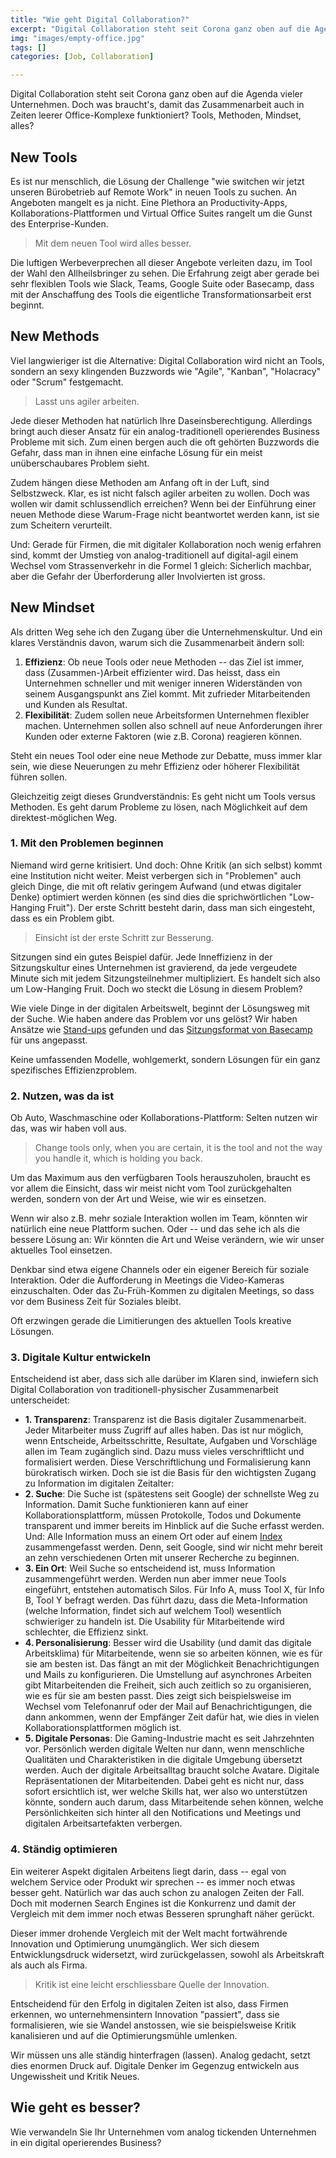 ```yaml
---
title: "Wie geht Digital Collaboration?"
excerpt: "Digital Collaboration steht seit Corona ganz oben auf die Agenda vieler Unternehmen. Doch was braucht's, damit das digitale Zusammenarbeiten funktioniert? Tools, Methoden, Mindset, alles?"
img: "images/empty-office.jpg"
tags: []
categories: [Job, Collaboration]

---
```


Digital Collaboration steht seit Corona ganz oben auf die Agenda vieler Unternehmen. Doch was braucht's, damit das Zusammenarbeit auch in Zeiten leerer Office-Komplexe funktioniert? Tools, Methoden, Mindset, alles?

## New Tools

Es ist nur menschlich, die Lösung der Challenge "wie switchen wir jetzt unseren Bürobetrieb auf Remote Work" in neuen Tools zu suchen. An Angeboten mangelt es ja nicht. Eine Plethora an Productivity-Apps, Kollaborations-Plattformen und Virtual Office Suites rangelt um die Gunst des Enterprise-Kunden.

> Mit dem neuen Tool wird alles besser.

Die luftigen Werbeverprechen all dieser Angebote verleiten dazu, im Tool der Wahl den Allheilsbringer zu sehen. Die Erfahrung zeigt aber gerade bei sehr flexiblen Tools wie Slack, Teams, Google Suite oder Basecamp, dass mit der Anschaffung des Tools die eigentliche Transformationsarbeit erst beginnt.

## New Methods

Viel langwieriger ist die Alternative: Digital Collaboration wird nicht an Tools, sondern an sexy klingenden Buzzwords wie "Agile", "Kanban", "Holacracy" oder "Scrum" festgemacht.

> Lasst uns agiler arbeiten.

Jede dieser Methoden hat natürlich Ihre Daseinsberechtigung. Allerdings bringt auch dieser Ansatz für ein analog-traditionell operierendes Business Probleme mit sich. Zum einen bergen auch die oft gehörten Buzzwords die Gefahr, dass man in ihnen eine einfache Lösung für ein meist unüberschaubares Problem sieht.

Zudem hängen diese Methoden am Anfang oft in der Luft, sind Selbstzweck. Klar, es ist nicht falsch agiler arbeiten zu wollen. Doch was wollen wir damit schlussendlich erreichen? Wenn bei der Einführung einer neuen Methode diese Warum-Frage nicht beantwortet werden kann, ist sie zum Scheitern verurteilt.

Und: Gerade für Firmen, die mit digitaler Kollaboration noch wenig erfahren sind, kommt der Umstieg von analog-traditionell auf digital-agil einem Wechsel vom Strassenverkehr in die Formel 1 gleich: Sicherlich machbar, aber die Gefahr der Überforderung aller Involvierten ist gross.


## New Mindset

Als dritten Weg sehe ich den Zugang über die Unternehmenskultur. Und ein klares Verständnis davon, warum sich die Zusammenarbeit ändern soll:

1. **Effizienz**: Ob neue Tools oder neue Methoden -- das Ziel ist immer, dass (Zusammen-)Arbeit effizienter wird. Das heisst, dass ein Unternehmen schneller und mit weniger inneren Widerständen von seinem Ausgangspunkt ans Ziel kommt. Mit zufrieder Mitarbeitenden und Kunden als Resultat.
2. **Flexibilität**: Zudem sollen neue Arbeitsformen Unternehmen flexibler machen. Unternehmen sollen also schnell auf neue Anforderungen ihrer Kunden oder externe Faktoren (wie z.B. Corona) reagieren können.

Steht ein neues Tool oder eine neue Methode zur Debatte, muss immer klar sein, wie diese Neuerungen zu mehr Effizienz oder höherer Flexibilität führen sollen.

Gleichzeitig zeigt dieses Grundverständnis: Es geht nicht um Tools versus Methoden. Es geht darum Probleme zu lösen, nach Möglichkeit auf dem direktest-möglichen Weg.

### 1. Mit den Problemen beginnen

Niemand wird gerne kritisiert. Und doch: Ohne Kritik (an sich selbst) kommt eine Institution nicht weiter. Meist verbergen sich in "Problemen" auch gleich Dinge, die mit oft relativ geringem Aufwand (und etwas digitaler Denke) optimiert werden können (es sind dies die sprichwörtlichen "Low-Hanging Fruit"). Der erste Schritt besteht darin, dass man sich eingesteht, dass es ein Problem gibt.

> Einsicht ist der erste Schritt zur Besserung.

Sitzungen sind ein gutes Beispiel dafür. Jede Inneffizienz in der Sitzungskultur eines Unternehmen ist gravierend, da jede vergeudete Minute sich mit jedem Sitzungsteilnehmer multipliziert. Es handelt sich also um Low-Hanging Fruit. Doch wo steckt die Lösung in diesem Problem?

Wie viele Dinge in der digitalen Arbeitswelt, beginnt der Lösungsweg mit der Suche. Wie haben andere das Problem vor uns gelöst? Wir haben Ansätze wie [Stand-ups](https://www.wikiwand.com/en/Stand-up_meeting) gefunden und das [Sitzungsformat von Basecamp](https://3.basecamp-help.com/article/41-skip-the-status-meeting) für uns angepasst. 

Keine umfassenden Modelle, wohlgemerkt, sondern Lösungen für ein ganz spezifisches Effizienzproblem.


### 2. Nutzen, was da ist

Ob Auto, Waschmaschine oder Kollaborations-Plattform: Selten nutzen wir das, was wir haben voll aus. 

> Change tools only, when you are certain, it is the tool and not the way you handle it, which is holding you back.

Um das Maximum aus den verfügbaren Tools herauszuholen, braucht es vor allem die Einsicht, dass wir meist nicht vom Tool zurückgehalten werden, sondern von der Art und Weise, wie wir es einsetzen.

Wenn wir also z.B. mehr soziale Interaktion wollen im Team, könnten wir natürlich eine neue Plattform suchen. Oder -- und das sehe ich als die bessere Lösung an: Wir könnten die Art und Weise verändern, wie wir unser aktuelles Tool einsetzen. 

Denkbar sind etwa eigene Channels oder ein eigener Bereich für soziale Interaktion. Oder die Aufforderung in Meetings die Video-Kameras einzuschalten. Oder das Zu-Früh-Kommen zu digitalen Meetings, so dass vor dem Business Zeit für Soziales bleibt. 

Oft erzwingen gerade die Limitierungen des aktuellen Tools kreative Lösungen.


### 3. Digitale Kultur entwickeln

Entscheidend ist aber, dass sich alle darüber im Klaren sind, inwiefern sich Digital Collaboration von traditionell-physischer Zusammenarbeit unterscheidet:

- **1. Transparenz**: Transparenz ist die Basis digitaler Zusammenarbeit. Jeder Mitarbeiter muss Zugriff auf alles haben. Das ist nur möglich, wenn Entscheide, Arbeitsschritte, Resultate, Aufgaben und Vorschläge allen im Team zugänglich sind. Dazu muss vieles verschriftlicht und formalisiert werden. Diese Verschriftlichung und Formalisierung kann bürokratisch wirken. Doch sie ist die Basis für den wichtigsten Zugang zu Information im digitalen Zeitalter:
- **2. Suche**: Die Suche ist (spätestens seit Google) der schnellste Weg zu Information. Damit Suche funktionieren kann auf einer Kollaborationsplattform, müssen Protokolle, Todos und Dokumente transparent und immer bereits im Hinblick auf die Suche erfasst werden. Und: Alle Information muss an einem Ort oder auf einem [Index](https://www.quora.com/What-is-Google-Index?share=1) zusammengefasst werden. Denn, seit Google, sind wir nicht mehr bereit an zehn verschiedenen Orten mit unserer Recherche zu beginnen.
- **3. Ein Ort**: Weil Suche so entscheidend ist, muss Information zusammengeführt werden. Werden nun aber immer neue Tools eingeführt, entstehen automatisch Silos. Für Info A, muss Tool X, für Info B, Tool Y befragt werden. Das führt dazu, dass die Meta-Information (welche Information, findet sich auf welchem Tool) wesentlich schwieriger zu handeln ist. Die Usability für Mitarbeitende wird schlechter, die Effizienz sinkt.
- **4. Personalisierung**: Besser wird die Usability (und damit das digitale Arbeitsklima) für Mitarbeitende, wenn sie so arbeiten können, wie es für sie am besten ist. Das fängt an mit der Möglichkeit Benachrichtigungen und Mails zu konfigurieren. Die Umstellung auf asynchrones Arbeiten gibt Mitarbeitenden die Freiheit, sich auch zeitlich so zu organisieren, wie es für sie am besten passt. Dies zeigt sich beispielsweise im Wechsel vom Telefonanruf oder der Mail auf Benachrichtigungen, die dann ankommen, wenn der Empfänger Zeit dafür hat, wie dies in vielen Kollaborationsplattformen möglich ist. 
- **5. Digitale Personas**: Die Gaming-Industrie macht es seit Jahrzehnten vor. Persönlich werden digitale Welten nur dann, wenn menschliche Qualitäten und Charakteristiken in die digitale Umgebung übersetzt werden. Auch der digitale Arbeitsalltag braucht solche Avatare. Digitale Repräsentationen der Mitarbeitenden. Dabei geht es nicht nur, dass sofort ersichtlich ist, wer welche Skills hat, wer also wo unterstützen könnte, sondern auch darum, dass Mitarbeitende sehen können, welche Persönlichkeiten sich hinter all den Notifications und Meetings und digitalen Arbeitsartefakten verbergen.

### 4. Ständig optimieren

Ein weiterer Aspekt digitalen Arbeitens liegt darin, dass -- egal von welchem Service oder Produkt wir sprechen -- es immer noch etwas besser geht. Natürlich war das auch schon zu analogen Zeiten der Fall. Doch mit modernen Search Engines ist die Konkurrenz und damit der Vergleich mit dem immer noch etwas Besseren sprunghaft näher gerückt. 

Dieser immer drohende Vergleich mit der Welt macht fortwährende Innovation und Optimierung unumgänglich. Wer sich diesem Entwicklungsdruck widersetzt, wird zurückgelassen, sowohl als Arbeitskraft als auch als Firma.

> Kritik ist eine leicht erschliessbare Quelle der Innovation.

Entscheidend für den Erfolg in digitalen Zeiten ist also, dass Firmen erkennen, wo unternehmensintern Innovation "passiert", dass sie formalisieren, wie sie Wandel anstossen, wie sie beispielsweise Kritik kanalisieren und auf die Optimierungsmühle umlenken. 

Wir müssen uns alle ständig hinterfragen (lassen). Analog gedacht, setzt dies enormen Druck auf. Digitale Denker im Gegenzug entwickeln aus Ungewissheit und Kritik Neues.


## Wie geht es besser?

Wie verwandeln Sie Ihr Unternehmen vom analog tickenden Unternehmen in ein digital operierendes Business?